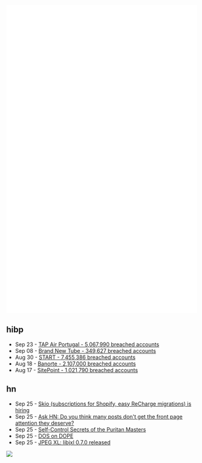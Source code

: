 ![Metrics](https://raw.githubusercontent.com/phixion/phixion/master/metrics.svg)

## hibp

<!--
for https://github.com/phixion/phixion/blob/main/.github/workflows/feeds.yml
-->
<!--START_SECTION:haveibeenpwnd-->
- Sep 23 - [TAP Air Portugal - 5,067,990 breached accounts](https://haveibeenpwned.com/PwnedWebsites#TAPAirPortugal)
- Sep 08 - [Brand New Tube - 349,627 breached accounts](https://haveibeenpwned.com/PwnedWebsites#BrandNewTube)
- Aug 30 - [START - 7,455,386 breached accounts](https://haveibeenpwned.com/PwnedWebsites#Start)
- Aug 18 - [Banorte - 2,107,000 breached accounts](https://haveibeenpwned.com/PwnedWebsites#Banorte)
- Aug 17 - [SitePoint - 1,021,790 breached accounts](https://haveibeenpwned.com/PwnedWebsites#SitePoint)
<!--END_SECTION:haveibeenpwnd-->

## hn

<!--
for https://github.com/phixion/phixion/blob/main/.github/workflows/feeds.yml
-->
<!--START_SECTION:hn-->
- Sep 25 - [Skio (subscriptions for Shopify, easy ReCharge migrations) is hiring](https://skio.com/careers/)
- Sep 25 - [Ask HN: Do you think many posts don't get the front page attention they deserve?](https://news.ycombinator.com/item?id=32970436)
- Sep 25 - [Self-Control Secrets of the Puritan Masters](https://wyclif.substack.com/p/self-control-secrets-of-the-puritan)
- Sep 25 - [DOS on DOPE](https://github.com/secretGeek/dod)
- Sep 25 - [JPEG XL: libjxl 0.7.0 released](https://github.com/libjxl/libjxl/releases/tag/v0.7.0)
<!--END_SECTION:hn-->

<!--
for https://yhype.me
-->
![](https://hit.yhype.me/github/profile?user_id=13013670)
